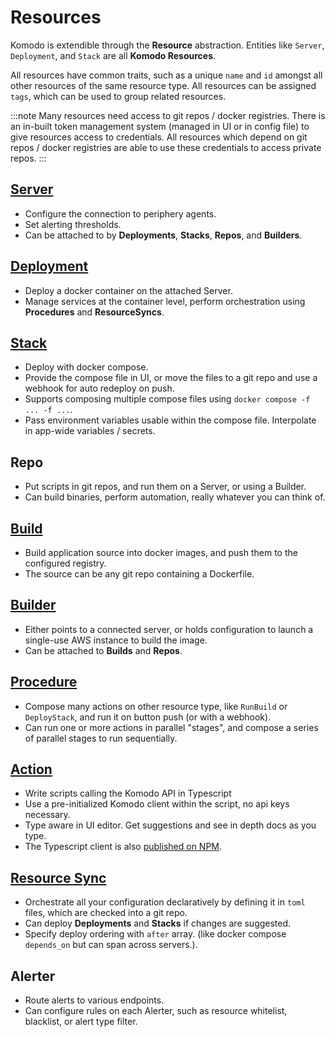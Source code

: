 # Resources

Komodo is extendible through the **Resource** abstraction. Entities like `Server`, `Deployment`, and `Stack` are all **Komodo Resources**.

All resources have common traits, such as a unique `name` and `id` amongst all other resources of the same resource type.
All resources can be assigned `tags`, which can be used to group related resources.

:::note
Many resources need access to git repos / docker registries. There is an in-built token management system (managed in UI or in config file) to give resources access to credentials.
All resources which depend on git repos / docker registries are able to use these credentials to access private repos.
:::

## [Server](setup/connect-servers)

- Configure the connection to periphery agents.
- Set alerting thresholds.
- Can be attached to by **Deployments**, **Stacks**, **Repos**, and **Builders**.

## [Deployment](resources/deploy-containers/index.mdx)

- Deploy a docker container on the attached Server.
- Manage services at the container level, perform orchestration using **Procedures** and **ResourceSyncs**.

## [Stack](resources/docker-compose)

- Deploy with docker compose.
- Provide the compose file in UI, or move the files to a git repo and use a webhook for auto redeploy on push.
- Supports composing multiple compose files using `docker compose -f ... -f ...`.
- Pass environment variables usable within the compose file. Interpolate in app-wide variables / secrets.

## Repo

- Put scripts in git repos, and run them on a Server, or using a Builder.
- Can build binaries, perform automation, really whatever you can think of.

## [Build](resources/build-images/index.mdx)

- Build application source into docker images, and push them to the configured registry.
- The source can be any git repo containing a Dockerfile.

## [Builder](resources/build-images/builders)

- Either points to a connected server, or holds configuration to launch a single-use AWS instance to build the image.
- Can be attached to **Builds** and **Repos**.

## [Procedure](resources/procedures#procedures)

- Compose many actions on other resource type, like `RunBuild` or `DeployStack`, and run it on button push (or with a webhook).
- Can run one or more actions in parallel "stages", and compose a series of parallel stages to run sequentially.

## [Action](resources/procedures#actions)

- Write scripts calling the Komodo API in Typescript
- Use a pre-initialized Komodo client within the script, no api keys necessary.
- Type aware in UI editor. Get suggestions and see in depth docs as you type.
- The Typescript client is also [published on NPM](https://www.npmjs.com/package/komodo_client).

## [Resource Sync](resources/sync-resources)

- Orchestrate all your configuration declaratively by defining it in `toml` files, which are checked into a git repo.
- Can deploy **Deployments** and **Stacks** if changes are suggested.
- Specify deploy ordering with `after` array. (like docker compose `depends_on` but can span across servers.).

## Alerter

- Route alerts to various endpoints.
- Can configure rules on each Alerter, such as resource whitelist, blacklist, or alert type filter.
